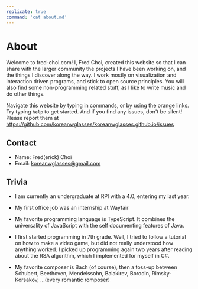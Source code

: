 ```yaml
---
replicate: true
command: 'cat about.md'
---
```

# About

Welcome to fred-choi.com! I, Fred Choi, created this website so that I can share with the larger community the projects I have been working on, and the things I discover along the way. I work mostly on visualization and interaction driven programs, and stick to open source principles. You will also find some non-programming related stuff, as I like to write music and do other things.

Navigate this website by typing in commands, or by using the orange links. Try typing `help` to get started. And if you find any issues, don't be silent! Please report them at https://github.com/koreanwglasses/koreanwglasses.github.io/issues

## Contact

* Name: Fred(erick) Choi
* Email: koreanwglasses@gmail.com

## Trivia

* I am currently an undergraduate at RPI with a 4.0, entering my last year.

* My first office job was an internship at Wayfair

* My favorite programming language is TypeScript. It combines the universality of JavaScript with the self documenting features of Java.

* I first started programming in 7th grade. Well, I tried to follow a tutorial on how to make a video game, but did not really understood how anything worked. I picked up programming again two years after reading about the RSA algorithm, which I implemented for myself in C#. 

* My favorite composer is Bach (of course), then a toss-up between Schubert, Beethoven, Mendelssohn, Balakirev, Borodin, Rimsky-Korsakov, ...(every romantic romposer)